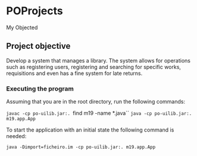 # POProjects
My Objected 

## Project objective

Develop a system that manages a library. The system allows for operations such as registering users, registering and searching for specific works, requisitions and even has a fine system for late returns.

### Executing the program

Assuming that you are in the root directory, run the following commands:

`javac -cp po-uilib.jar:. `find m19 -name *.java``
`java -cp po-uilib.jar:. m19.app.App`

To start the application with an initial state the following command is needed:

`java -Dimport=ficheiro.im -cp po-uilib.jar:. m19.app.App`
